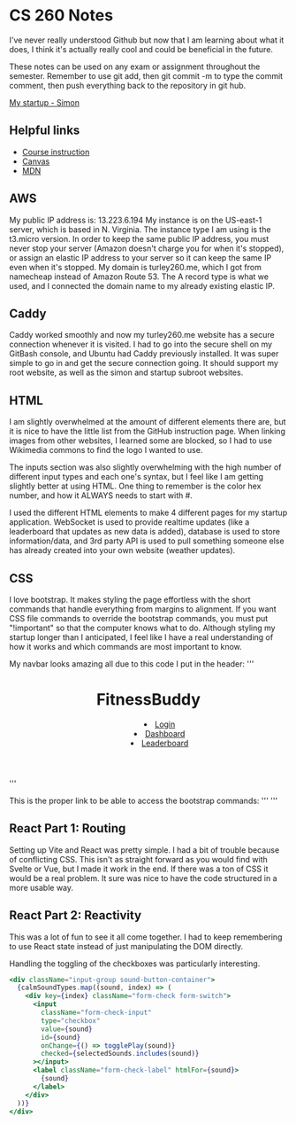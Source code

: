 # CS 260 Notes

I've never really understood Github but now that I am learning about what it does, I think it's actually really cool and could be beneficial in the future.

These notes can be used on any exam or assignment throughout the semester. Remember to use git add, then git commit -m to type the commit comment, then push everything back to the repository in git hub.

[My startup - Simon](https://simon.cs260.click)

## Helpful links

- [Course instruction](https://github.com/webprogramming260)
- [Canvas](https://byu.instructure.com)
- [MDN](https://developer.mozilla.org)

## AWS

My public IP address is: 13.223.6.194
My instance is on the US-east-1 server, which is based in N. Virginia. The instance type I am using is the t3.micro version. In order to keep the same public IP address, you must never stop your server (Amazon doesn't charge you for when it's stopped), or assign an elastic IP address to your server so it can keep the same IP even when it's stopped. My domain is turley260.me, which I got from namecheap instead of Amazon Route 53. The A record type is what we used, and I connected the domain name to my already existing elastic IP. 

## Caddy

Caddy worked smoothly and now my turley260.me website has a secure connection whenever it is visited. I had to go into the secure shell on my GitBash console, and Ubuntu had Caddy previously installed. It was super simple to go in and get the secure connection going. It should support my root website, as well as the simon and startup subroot websites.

## HTML

I am slightly overwhelmed at the amount of different elements there are, but it is nice to have the little list from the GitHub instruction page. When linking images from other websites, I learned some are blocked, so I had to use Wikimedia commons to find the logo I wanted to use. 

The inputs section was also slightly overwhelming with the high number of different input types and each one's syntax, but I feel like I am getting slightly better at using HTML. One thing to remember is the color hex number, and how it ALWAYS needs to start with #. 

I used the different HTML elements to make 4 different pages for my startup application. WebSocket is used to provide realtime updates (like a leaderboard that updates as new data is added), database is used to store information/data, and 3rd party API is used to pull something someone else has already created into your own website (weather updates). 

## CSS

I love bootstrap. It makes styling the page effortless with the short commands that handle everything from margins to alignment. If you want CSS file commands to override the bootstrap commands, you must put "!important" so that the computer knows what to do. Although styling my startup longer than I anticipated, I feel like I have a real understanding of how it works and which commands are most important to know. 

My navbar looks amazing all due to this code I put in the header:
'''<header class="border-bottom">
                <h1 class="text-center pt-4 text-white"><b>FitnessBuddy</b></h1>
            <nav>
                <menu class="nav justify-content-center">
                    <li><a href="index.html" class="nav-link link-dark text-white">Login</a></li>
                    <li><a href="dashboard.html" class="nav-link link-dark text-white">Dashboard</a></li>
                    <li><a href="leaderboard.html" class="nav-link link-dark text-white">Leaderboard</a></li>
                </menu>
            </nav>
        </header>
'''

This is the proper link to be able to access the bootstrap commands:
'''<link href="https://cdn.jsdelivr.net/npm/bootstrap@5.2.2/dist/css/bootstrap.min.css" rel="stylesheet" />
'''

## React Part 1: Routing

Setting up Vite and React was pretty simple. I had a bit of trouble because of conflicting CSS. This isn't as straight forward as you would find with Svelte or Vue, but I made it work in the end. If there was a ton of CSS it would be a real problem. It sure was nice to have the code structured in a more usable way.

## React Part 2: Reactivity

This was a lot of fun to see it all come together. I had to keep remembering to use React state instead of just manipulating the DOM directly.

Handling the toggling of the checkboxes was particularly interesting.

```jsx
<div className="input-group sound-button-container">
  {calmSoundTypes.map((sound, index) => (
    <div key={index} className="form-check form-switch">
      <input
        className="form-check-input"
        type="checkbox"
        value={sound}
        id={sound}
        onChange={() => togglePlay(sound)}
        checked={selectedSounds.includes(sound)}
      ></input>
      <label className="form-check-label" htmlFor={sound}>
        {sound}
      </label>
    </div>
  ))}
</div>
```
